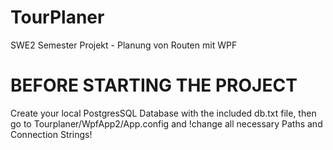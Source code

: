# TourPlaner
SWE2 Semester Projekt - Planung von Routen mit WPF
# BEFORE STARTING THE PROJECT
Create your local PostgresSQL Database with the included db.txt file,
then go to Tourplaner/WpfApp2/App.config and !change all necessary Paths and Connection Strings!

